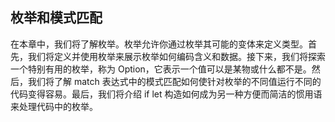 ## 枚举和模式匹配

在本章中，我们将了解枚举。枚举允许你通过枚举其可能的变体来定义类型。首先，我们将定义并使用枚举来展示枚举如何编码含义和数据。接下来，我们将探索一个特别有用的枚举，称为 Option，它表示一个值可以是某物或什么都不是。然后，我们将了解 match 表达式中的模式匹配如何使针对枚举的不同值运行不同的代码变得容易。最后，我们将介绍 if let 构造如何成为另一种方便而简洁的惯用语来处理代码中的枚举。